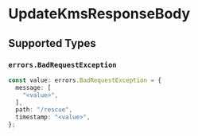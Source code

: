 # UpdateKmsResponseBody


## Supported Types

### `errors.BadRequestException`

```typescript
const value: errors.BadRequestException = {
  message: [
    "<value>",
  ],
  path: "/rescue",
  timestamp: "<value>",
};
```

